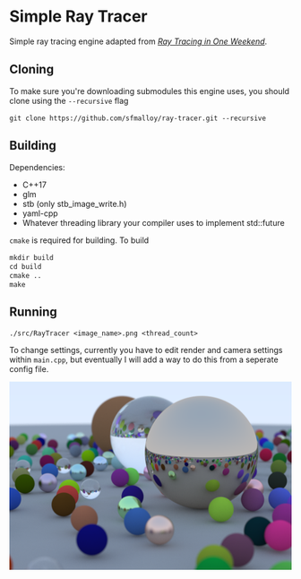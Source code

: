 # Simple Ray Tracer

Simple ray tracing engine adapted from [_Ray Tracing in One Weekend_](https://raytracing.github.io/books/RayTracingInOneWeekend.html).

## Cloning
To make sure you're downloading submodules this engine uses, you should clone using the `--recursive` flag
```
git clone https://github.com/sfmalloy/ray-tracer.git --recursive
```

## Building
Dependencies:
- C++17
- glm
- stb (only stb_image_write.h)
- yaml-cpp
- Whatever threading library your compiler uses to implement std::future

`cmake` is required for building. To build
```
mkdir build
cd build
cmake ..
make
```
## Running
```
./src/RayTracer <image_name>.png <thread_count>
```
To change settings, currently you have to edit render and camera settings within `main.cpp`, but eventually I will add a way to do this from a seperate config file.

![Rendered image of a bunch of spheres](img/final.png)
